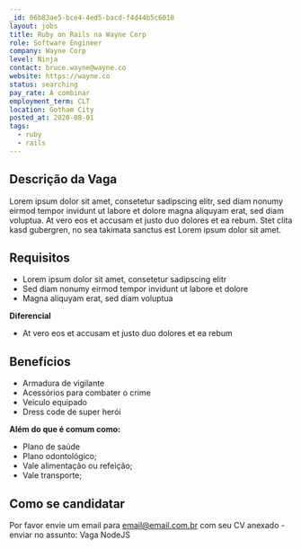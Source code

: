 ```yaml
---
_id: 06b83ae5-bce4-4ed5-bacd-f4d44b5c6010
layout: jobs
title: Ruby on Rails na Wayne Corp
role: Software Engineer
company: Wayne Corp
level: Ninja
contact: bruce.wayne@wayne.co
website: https://wayne.co
status: searching
pay_rate: A combinar
employment_term: CLT
location: Gotham City
posted_at: 2020-08-01
tags:
  - ruby
  - rails
---
```


## Descrição da Vaga


Lorem ipsum dolor sit amet, consetetur sadipscing elitr, sed diam nonumy eirmod tempor invidunt ut labore et dolore magna aliquyam erat, sed diam voluptua. At vero eos et accusam et justo duo dolores et ea rebum. Stet clita kasd gubergren, no sea takimata sanctus est Lorem ipsum dolor sit amet.


## Requisitos


* Lorem ipsum dolor sit amet, consetetur sadipscing elitr
* Sed diam nonumy eirmod tempor invidunt ut labore et dolore
* Magna aliquyam erat, sed diam voluptua

**Diferencial**

* At vero eos et accusam et justo duo dolores et ea rebum


## Benefícios

* Armadura de vigilante
* Acessórios para combater o crime
* Veiculo equipado
* Dress code de super herói

**Além do que é comum como:**

* Plano de saúde
* Plano odontológico;
* Vale alimentação ou refeição;
* Vale transporte;


## Como se candidatar

Por favor envie um email para email@email.com.br com seu CV anexado - enviar no assunto: Vaga NodeJS

